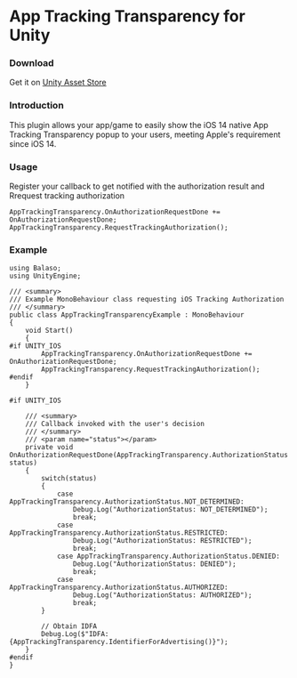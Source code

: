 # App Tracking Transparency for Unity

### Download

Get it on [Unity Asset Store](https://assetstore.unity.com/packages/slug/174256)

### Introduction

This plugin allows your app/game to easily show the iOS 14 native App Tracking Transparency popup to your users, meeting Apple's requirement since iOS 14.

### Usage

Register your callback to get notified with the authorization result and Rrequest tracking authorization

```
AppTrackingTransparency.OnAuthorizationRequestDone += OnAuthorizationRequestDone;
AppTrackingTransparency.RequestTrackingAuthorization();
```

### Example

```
using Balaso;
using UnityEngine;

/// <summary>
/// Example MonoBehaviour class requesting iOS Tracking Authorization
/// </summary>
public class AppTrackingTransparencyExample : MonoBehaviour
{
    void Start()
    {
#if UNITY_IOS
        AppTrackingTransparency.OnAuthorizationRequestDone += OnAuthorizationRequestDone;
        AppTrackingTransparency.RequestTrackingAuthorization();
#endif
    }

#if UNITY_IOS

    /// <summary>
    /// Callback invoked with the user's decision
    /// </summary>
    /// <param name="status"></param>
    private void OnAuthorizationRequestDone(AppTrackingTransparency.AuthorizationStatus status)
    {
        switch(status)
        {
            case AppTrackingTransparency.AuthorizationStatus.NOT_DETERMINED:
                Debug.Log("AuthorizationStatus: NOT_DETERMINED");
                break;
            case AppTrackingTransparency.AuthorizationStatus.RESTRICTED:
                Debug.Log("AuthorizationStatus: RESTRICTED");
                break;
            case AppTrackingTransparency.AuthorizationStatus.DENIED:
                Debug.Log("AuthorizationStatus: DENIED");
                break;
            case AppTrackingTransparency.AuthorizationStatus.AUTHORIZED:
                Debug.Log("AuthorizationStatus: AUTHORIZED");
                break;
        }

        // Obtain IDFA
        Debug.Log($"IDFA: {AppTrackingTransparency.IdentifierForAdvertising()}");
    }
#endif
}   

```
